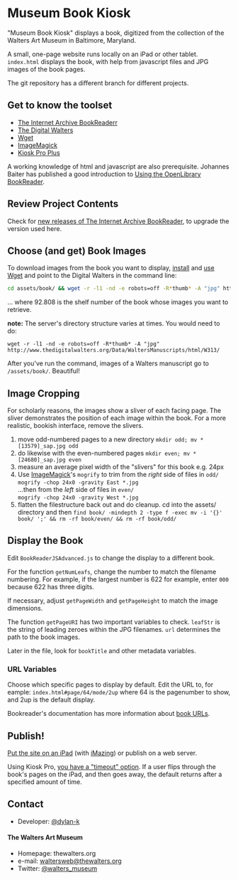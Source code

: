 


Museum Book Kiosk
=================

"Museum Book Kiosk" displays a book, digitized from the collection of the Walters Art Museum in Baltimore, Maryland. 

A small, one-page website runs locally on an iPad or other tablet. `index.html` displays the book, with help from javascript files and JPG images of the book pages.

The git repository has a different branch for different projects.


Get to know the toolset
-------------------------------------------------------------------------------

- [The Internet Archive BookReaderr](https://github.com/openlibrary/bookreader)
- [The Digital Walters](http://www.thedigitalwalters.org/)
- [Wget](https://www.gnu.org/software/wget/)
- [ImageMagick](https://www.sethvargo.com/install-imagemagick-on-osx-lion/)
- [Kiosk Pro Plus](https://www.kioskproapp.com/)

A working knowledge of html and javascript are also prerequisite. Johannes Baiter has published a good introduction to [Using the OpenLibrary BookReader](http://jbaiter.de/ol-bookreader-basics.html).


Review Project Contents
-------------------------------------------------------------------------------

Check for [new releases of The Internet Archive BookReader](https://github.com/internetarchive/bookreader/releases), to upgrade the version used here.


Choose (and get) Book Images
-------------------------------------------------------------------------------

To download images from the book you want to display, [install](http://www.hacksparrow.com/how-to-install-wget-on-your-mac.html) and [use](https://www.gnu.org/software/wget/manual/wget.html) [Wget](https://www.gnu.org/software/wget/) and point to the Digital Walters in the command line:

  ```bash
  cd assets/book/ && wget -r -l1 -nd -e robots=off -R*thumb* -A "jpg" http://thedigitalwalters.org/Data/WaltersManuscripts/92808/data/92.808/sap/
  ```
... where 92.808 is the shelf number of the book whose images you want to retrieve.

**note:** The server's directory structure varies at times. You would need to do:  
  
`wget -r -l1 -nd -e robots=off -R*thumb* -A "jpg" http://www.thedigitalwalters.org/Data/WaltersManuscripts/html/W313/`

After you've run the command, images of a Walters manuscript go to `/assets/book/`. Beautiful!


Image Cropping
-------------------------------------------------------------------------------

For scholarly reasons, the images show a sliver of each facing page. The sliver demonstrates the position of each image within the book. For a more realistic, bookish interface, remove the slivers.

1. move odd-numbered pages to a new directory
`mkdir odd; mv *[13579]_sap.jpg odd`
2. do likewise with the even-numbered pages
`mkdir even; mv *[24680]_sap.jpg even`
3. measure an average pixel width of the "slivers" for this book e.g. 24px
4. Use [ImageMagick](https://lib.bsu.edu/wiki/index.php?title=ImageMagick)'s `mogrify` to trim from the _right_ side of files in `odd/`  
`mogrify -chop 24x0 -gravity East *.jpg`  
...then from the _left_ side of files in `even/`  
`mogrify -chop 24x0 -gravity West *.jpg`
5. flatten the filestructure back out and do cleanup. cd into the assets/ directory and then `find book/ -mindepth 2 -type f -exec mv -i '{}' book/ ';' && rm -rf book/even/ && rm -rf book/odd/`



Display the Book
-------------------------------------------------------------------------------

Edit `BookReaderJSAdvanced.js` to change the display to a different book.

For the function `getNumLeafs`, change the number to match the filename numbering. For example, if the largest number is 622 for example, enter `000` because 622 has three digits.

If necessary, adjust `getPageWidth` and `getPageHeight` to match the image dimensions.

The function `getPageURI` has two important variables to check.
`leafStr` is the string of leading zeroes within the JPG filenames.
`url` determines the path to the book images.

Later in the file, look for `bookTitle` and other metadata variables.

### URL Variables

Choose which specific pages to display by default. Edit the URL to, for eample:  `index.html#page/64/mode/2up` where 64 is the pagenumber to show, and 2up is the default display.

Bookreader's documentation has more information about [book URLs](https://openlibrary.org/dev/docs/bookurls).


Publish!
-------------------------------------------------------------------------------

[Put the site on an iPad](https://docs.kioskproapp.com/article/814-storing-content-locally-on-the-ipad) (with [iMazing](https://imazing.com/)) or publish on a web server. 

Using Kiosk Pro, [you have a "timeout" option](https://docs.kioskproapp.com/article/800-timer-settings). If a user flips through the book's pages on the iPad, and then goes away, the default returns after a specified amount of time.


Contact
-------------------------------------------------------------------------------

- Developer: [@dylan-k](https://github.com/dylan-k) 

#### The Walters Art Museum

- Homepage: thewalters.org
- e-mail:  waltersweb@thewalters.org
- Twitter: [@walters_museum](https://twitter.com/walters_museum "walters_museum on twitter")
